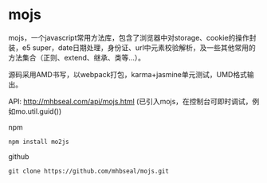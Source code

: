 # mojs
mojs，一个javascript常用方法库，包含了浏览器中对storage、cookie的操作封装，e5 super，date日期处理，身份证、url中元素校验解析，及一些其他常用的方法集合（正则、extend、继承、类等...）。

源码采用AMD书写，以webpack打包，karma+jasmine单元测试，UMD格式输出。

API: http://mhbseal.com/api/mojs.html (已引入mojs，在控制台可即时调试，例如mo.util.guid())

npm  

    npm install mo2js

github  

    git clone https://github.com/mhbseal/mojs.git
